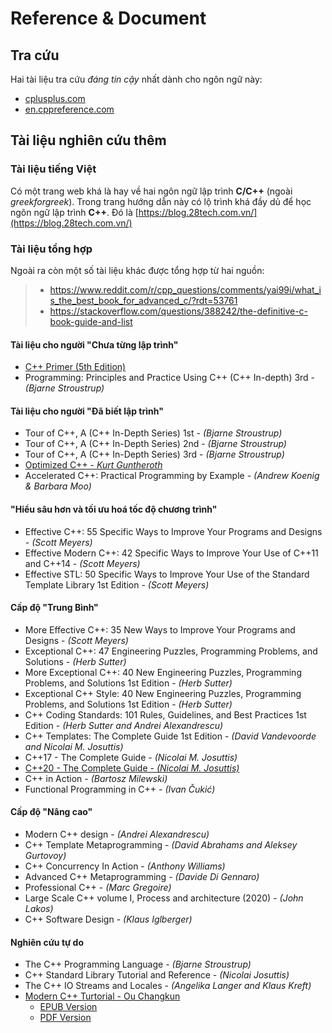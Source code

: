 # Reference & Document

## Tra cứu

Hai tài liệu tra cứu _đáng tin cậy_ nhất dành cho ngôn ngữ này:

- [cplusplus.com](https://cplusplus.com/)
- [en.cppreference.com](https://en.cppreference.com/w/)

## Tài liệu nghiên cứu thêm

### Tài liệu tiếng Việt

Có một trang web khá là hay về hai ngôn ngữ lập trình __C/C++__ (ngoài _greekforgreek_). Trong trang hướng dẫn này có lộ trình khá đầy dủ để học ngôn ngữ lập trình __C++__. Đó là [https://blog.28tech.com.vn/](https://blog.28tech.com.vn/)

### Tài liệu tổng hợp

Ngoài ra còn một số tài liệu khác được tổng hợp từ hai nguồn:

> - https://www.reddit.com/r/cpp_questions/comments/yai99i/what_is_the_best_book_for_advanced_c/?rdt=53761
> - https://stackoverflow.com/questions/388242/the-definitive-c-book-guide-and-list

#### Tài liệu cho người "Chưa từng lập trình"

- [C++ Primer (5th Edition)](https://zhjwpku.com/assets/pdf/books/C++.Primer.5th.Edition_2013.pdf)
- Programming: Principles and Practice Using C++ (C++ In-depth) 3rd - _(Bjarne Stroustrup)_

#### Tài liệu cho người "Đã biết lập trình"

- Tour of C++, A (C++ In-Depth Series) 1st - _(Bjarne Stroustrup)_
- Tour of C++, A (C++ In-Depth Series) 2nd - _(Bjarne Stroustrup)_
- Tour of C++, A (C++ In-Depth Series) 3rd - _(Bjarne Stroustrup)_
- [Optimized C++ - _Kurt Guntheroth_](https://vdoc.pub/download/optimized-c-proven-techniques-for-heightened-performance-3n1j8oaasb80)
- Accelerated C++: Practical Programming by Example - _(Andrew Koenig & Barbara Moo)_

#### "Hiểu sâu hơn và tối ưu hoá tốc độ chương trình"

- Effective C++: 55 Specific Ways to Improve Your Programs and Designs - _(Scott Meyers)_
- Effective Modern C++: 42 Specific Ways to Improve Your Use of C++11 and C++14 - _(Scott Meyers)_
- Effective STL: 50 Specific Ways to Improve Your Use of the Standard Template Library 1st Edition - _(Scott Meyers)_

#### Cấp độ "Trung Bình"

- More Effective C++: 35 New Ways to Improve Your Programs and Designs - _(Scott Meyers)_
- Exceptional C++: 47 Engineering Puzzles, Programming Problems, and Solutions - _(Herb Sutter)_
- More Exceptional C++: 40 New Engineering Puzzles, Programming Problems, and Solutions 1st Edition - _(Herb Sutter)_
- Exceptional C++ Style: 40 New Engineering Puzzles, Programming Problems, and Solutions 1st Edition - _(Herb Sutter)_
- C++ Coding Standards: 101 Rules, Guidelines, and Best Practices 1st Edition - _(Herb Sutter and Andrei Alexandrescu)_
- C++ Templates: The Complete Guide 1st Edition - _(David Vandevoorde and Nicolai M. Josuttis)_
- C++17 - The Complete Guide - _(Nicolai M. Josuttis)_
- [C++20 - The Complete Guide - _(Nicolai M. Josuttis)_](https://www.worldcolleges.info/sites/default/files/C++_In_Action.pdf)
- C++ in Action - _(Bartosz Milewski)_
- Functional Programming in C++ - _(Ivan Čukić)_

#### Cấp độ "Nâng cao"

- Modern C++ design - _(Andrei Alexandrescu)_
- C++ Template Metaprogramming - _(David Abrahams and Aleksey Gurtovoy)_
- C++ Concurrency In Action - _(Anthony Williams)_
- Advanced C++ Metaprogramming - _(Davide Di Gennaro)_
- Professional C++ - _(Marc Gregoire)_
- Large Scale C++ volume I, Process and architecture (2020) - _(John Lakos)_
- C++ Software Design - _(Klaus Iglberger)_

#### Nghiên cứu tự do

- The C++ Programming Language - _(Bjarne Stroustrup)_
- C++ Standard Library Tutorial and Reference - _(Nicolai Josuttis)_
- The C++ IO Streams and Locales - _(Angelika Langer and Klaus Kreft)_
- [Modern C++ Turtorial - Ou Changkun](https://github.com/changkun/modern-cpp-tutorial)
    - [EPUB Version](https://changkun.de/modern-cpp/epub/modern-cpp-tutorial-en-us.epub)
    - [PDF Version](https://changkun.de/modern-cpp/pdf/modern-cpp-tutorial-en-us.pdf)